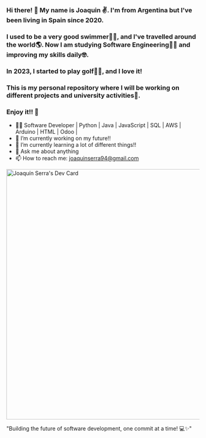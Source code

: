 ### Hi there! 👋 My name is Joaquin ✌️. I'm from Argentina but I've been living in Spain since 2020. 
### I used to be a very good swimmer🏊‍♂️, and I've travelled around the world🌎. Now I am studying Software Engineering👨‍💻 and improving my skills daily🤓. 
### In 2023, I started to play golf🏌️‍♂️, and I love it! 
### This is my personal repository where I will be working on different projects and university activities🫣. 
### Enjoy it!! 🤩

- 👨‍💻 Software Developer | Python | Java | JavaScript | SQL | AWS | Arduino | HTML | Odoo |
- 🔭 I’m currently working on my future!!
- 🌱 I’m currently learning a lot of different things!!
- 💬 Ask me about anything
- 📫 How to reach me: joaquinserra94@gmail.com
  
<a href="https://app.daily.dev/joaquinserra94"><img src="https://api.daily.dev/devcards/v2/5iThO5yb8mHiD0GfqL8YN.png?type=wide&r=ftr" width="652" alt="Joaquín Serra's Dev Card"/></a>

<!--
**joaquinserra94/joaquinserra94** is a ✨ _special_ ✨ repository because its `README.md` (this file) appears on your GitHub profile.
-->

"Building the future of software development, one commit at a time! 💻✨"
